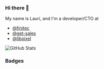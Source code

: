 ### Hi there 👋

My name is Lauri, and I'm a developer/CTO at
- [@finitec](https://github.com/finitec)
- [@get-sales](https://github.com/get-sales)
- [@libpixel](https://github.com/libpixel)

![GitHub Stats](https://github-readme-stats.vercel.app/api?username=ljuti&show_icons=true)

### Badges

<div data-iframe-width="150" data-iframe-height="270" data-share-badge-id="192850df-e50b-4e32-83cc-38b8e2db0c2d" data-share-badge-host="https://www.credly.com"></div><script type="text/javascript" async src="//cdn.credly.com/assets/utilities/embed.js"></script>

